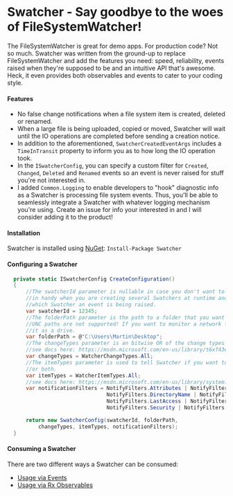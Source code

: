 # Swatcher - Say goodbye to the woes of FileSystemWatcher!
The FileSystemWatcher is great for demo apps. For production code? Not so much. Swatcher was written from the ground-up to replace FileSystemWatcher and add the features you need: speed, reliability, events raised when they're supposed to be and an intuitive API that's awesome. Heck, it even provides both observables and events to cater to your coding style. 

#### Features
* No false change notifications when a file system item is created, deleted or renamed.
* When a large file is being uploaded, copied or moved, Swatcher will wait until the IO operations are completed before sending a creation notice. 
* In addition to the aforementioned, `SwatcherCreatedEventArgs` includes a `TimeInTransit` property to inform you as to how long the IO operation took.
* In the `ISwatcherConfig`, you can specify a custom filter for `Created`, `Changed`, `Deleted` and `Renamed` events so an event is never raised for stuff you're not interested in.
* I added `Common.Logging` to enable developers to "hook" diagnostic info as a Swatcher is processing file system events. Thus, you'll be able to seamlessly integrate a Swatcher with whatever logging mechanism you're using. Create an issue for info your interested in and I will consider adding it to the product!

#### Installation
Swatcher is installed using [NuGet](https://www.nuget.org/packages/Swatcher/):
`Install-Package Swatcher`
      
#### Configuring a Swatcher
```c#
  private static ISwatcherConfig CreateConfiguration()
  {
      //The swatcherId parameter is nullable in case you don't want to use it. It really comes 
      //in handy when you are creating several Swatchers at runtime and you need to know from  
      //which Swatcher an event is being raised.
      var swatcherId = 12345;
      //The folderPath parameter is the path to a folder that you want Swatcher to watch.
      //UNC paths are not supported! If you want to monitor a network folder, you need to map
      //it as a drive.
      var folderPath = @"C:\Users\Martin\Desktop";
      //The changeTypes parameter is an bitwise OR of the change types that you want Swatcher to tell you about.
      //see docs here: https://msdn.microsoft.com/en-us/library/t6xf43e0(v=vs.110).aspx
      var changeTypes = WatcherChangeTypes.All;
      //The itemTypes parameter is used to tell Swatcher if you want to be notified of changes to files, folders,
      //or both. 
      var itemTypes = WatcherItemTypes.All;
      //see docs here: https://msdn.microsoft.com/en-us/library/system.io.notifyfilters(v=vs.110).aspx
      var notificationFilters = NotifyFilters.Attributes | NotifyFilters.CreationTime |
                                NotifyFilters.DirectoryName | NotifyFilters.FileName |
                                NotifyFilters.LastAccess | NotifyFilters.LastWrite |
                                NotifyFilters.Security | NotifyFilters.Size;

      return new SwatcherConfig(swatcherId, folderPath,
          changeTypes, itemTypes, notificationFilters);
  }
```

#### Consuming a Swatcher
There are two different ways a Swatcher can be consumed:
* [Usage via Events](https://github.com/MizzellConsulting/Swatcher/wiki/Usage-via-Events)
* [Usage via Rx Observables](https://github.com/MizzellConsulting/Swatcher/wiki/Usage-via-Rx-Observables)
